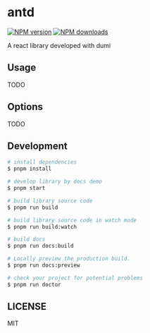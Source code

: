 # antd

[![NPM version](https://img.shields.io/npm/v/antd.svg?style=flat)](https://npmjs.org/package/antd)
[![NPM downloads](http://img.shields.io/npm/dm/antd.svg?style=flat)](https://npmjs.org/package/antd)

A react library developed with dumi

## Usage

TODO

## Options

TODO

## Development

```bash
# install dependencies
$ pnpm install

# develop library by docs demo
$ pnpm start

# build library source code
$ pnpm run build

# build library source code in watch mode
$ pnpm run build:watch

# build docs
$ pnpm run docs:build

# Locally preview the production build.
$ pnpm run docs:preview

# check your project for potential problems
$ pnpm run doctor
```

## LICENSE

MIT
